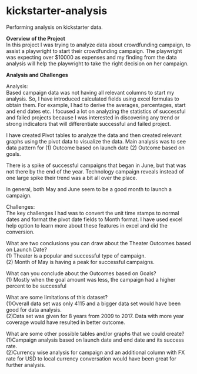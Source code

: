# kickstarter-analysis
Performing analysis on kickstarter data.
                           
**Overview of the Project**\
In this project I was trying to analyze data about crowdfunding campaign, to assist a playwright to start their crowdfunding campaign. The playwright was expecting over $10000 as expenses and my finding from the data analysis will help the playwright to take the right decision on her campaign.

**Analysis and Challenges**

Analysis:\
Based campaign data was not having all relevant columns to start my analysis. So, I have introduced calculated fields using excel formulas to obtain them. For example, I had to derive the averages, percentages, start and end dates etc.
I focused a lot on analyzing the statistics of successful and failed projects because I was interested in discovering any trend or strong indicators that will differentiate successful and failed project.

I have created Pivot tables to analyze the data and then created relevant graphs using the pivot data to visualize the data. Main analysis was to see data pattern for (1) Outcome based on launch date (2) Outcome based on goals.

There is a spike of successful campaigns that began in June, but that was not there by the end of the year. Technology campaign reveals instead of one large spike their trend was a bit all over the place.

In general, both May and June seem to be a good month to launch a campaign. 


Challenges:\
The key challenges I had was to convert the unit time stamps to normal dates and format the pivot date fields to Month format. I have used excel help option to learn more about these features in excel and did the conversion. 

What are two conclusions you can draw about the Theater Outcomes based on Launch Date?\
(1)	Theater is a popular and successful type of campaign.\
(2)	Month of May is having a peak for successful campaigns.

What can you conclude about the Outcomes based on Goals?\
(1)	Mostly when the goal amount was less, the campaign had a higher percent to be successful


What are some limitations of this dataset?\
(1)Overall data set was only 4115 and a bigger data set would have been good for data analysis.\
(2)Data set was given for 8 years from 2009 to 2017. Data with more year coverage would have resulted in better outcome.

What are some other possible tables and/or graphs that we could create?\
(1)Campaign analysis based on launch date and end date and its success rate.\
(2)Currency wise analysis for campaign and an additional column with FX rate for USD to local currency conversation would have been great for further analysis.
